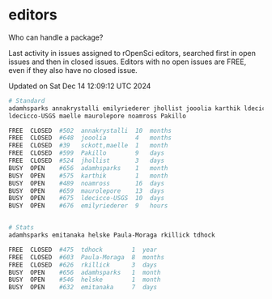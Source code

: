 # editors

Who can handle a package?

Last activity in issues assigned to rOpenSci editors, searched first in open
issues and then in closed issues. Editors with no open issues are FREE, even if
they also have no closed issue.


Updated on Sat Dec 14 12:09:12 UTC 2024

```bash
# Standard
adamhsparks annakrystalli emilyriederer jhollist jooolia karthik ldecicco
ldecicco-USGS maelle maurolepore noamross Pakillo

FREE  CLOSED  #502  annakrystalli  10  months
FREE  CLOSED  #648  jooolia        4   months
FREE  CLOSED  #39   sckott,maelle  1   month
FREE  CLOSED  #599  Pakillo        9   days
FREE  CLOSED  #524  jhollist       3   days
BUSY  OPEN    #656  adamhsparks    1   month
BUSY  OPEN    #575  karthik        1   month
BUSY  OPEN    #489  noamross       16  days
BUSY  OPEN    #659  maurolepore    13  days
BUSY  OPEN    #675  ldecicco-USGS  10  days
BUSY  OPEN    #676  emilyriederer  9   hours


# Stats
adamhsparks emitanaka helske Paula-Moraga rkillick tdhock

FREE  CLOSED  #475  tdhock        1  year
FREE  CLOSED  #603  Paula-Moraga  8  months
FREE  CLOSED  #626  rkillick      3  days
BUSY  OPEN    #656  adamhsparks   1  month
BUSY  OPEN    #546  helske        1  month
BUSY  OPEN    #632  emitanaka     7  days
```
